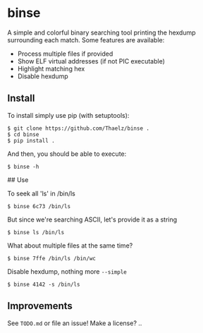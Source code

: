 # binse

A simple and colorful binary searching tool printing the hexdump surrounding each match. Some features are available:
- Process multiple files if provided
- Show ELF virtual addresses (if not PIC executable)
- Highlight matching hex
- Disable hexdump


## Install

To install simply use pip (with setuptools):
```
$ git clone https://github.com/Thaelz/binse .
$ cd binse
$ pip install .
```

And then, you should be able to execute:
```
$ binse -h
```


## Use

To seek all 'ls' in /bin/ls
```
$ binse 6c73 /bin/ls
```

But since we're searching ASCII, let's provide it as a string
```
$ binse ls /bin/ls
```

What about multiple files at the same time?
```
$ binse 7ffe /bin/ls /bin/wc
```

Disable hexdump, nothing more `--simple`
```
$ binse 4142 -s /bin/ls
```

## Improvements

See `TODO.md` or file an issue!
Make a license? ..



